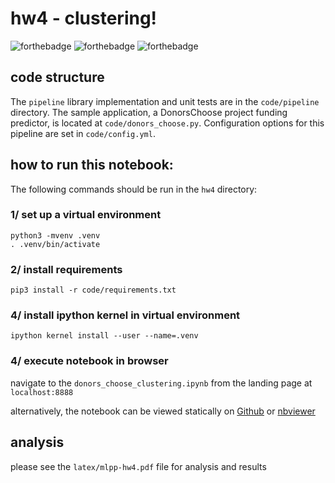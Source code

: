 # hw4 - clustering!
![forthebadge](https://forthebadge.com/images/badges/made-with-python.svg) ![forthebadge](https://forthebadge.com/images/badges/approved-by-george-costanza.svg) ![forthebadge](https://forthebadge.com/images/badges/does-not-contain-treenuts.svg)
## code structure
The `pipeline` library implementation and unit tests are in the `code/pipeline` directory. The sample application, a DonorsChoose project funding predictor, is located at `code/donors_choose.py`. Configuration options for this pipeline are set in `code/config.yml`.
## how to run this notebook:
The following commands should be run in the `hw4` directory: 

### 1/ set up a virtual environment 
```
python3 -mvenv .venv
. .venv/bin/activate 
```

### 2/ install requirements
```
pip3 install -r code/requirements.txt
```

### 4/ install ipython kernel in virtual environment
```
ipython kernel install --user --name=.venv
```

### 4/ execute notebook in browser 
navigate to the `donors_choose_clustering.ipynb` from the landing page at `localhost:8888`

alternatively, the notebook can be viewed statically on [Github](https://github.com/satejsoman/capp30254/blob/master/hw4/code/donors_choose_clustering.ipynb) or [nbviewer](https://nbviewer.jupyter.org/github/satejsoman/capp30254/blob/master/hw4/code/donors_choose_clustering.ipynb)

## analysis
please see the `latex/mlpp-hw4.pdf` file for analysis and results 
